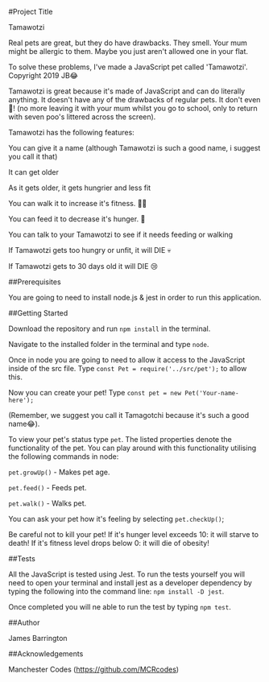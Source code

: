 #Project Title

Tamawotzi

Real pets are great, but they do have drawbacks. They smell. Your mum might be allergic to them. Maybe you just aren't allowed one in your flat.

To solve these problems, I've made a JavaScript pet called 'Tamawotzi'. Copyright 2019 JB😂

Tamawotzi is great because it's made of JavaScript and can do literally anything. It doesn't have any of the drawbacks of regular pets. It don't even 💩! (no more leaving it with your mum whilst you go to school, only to return with seven poo's littered across the screen).

Tamawotzi has the following features:

You can give it a name (although Tamawotzi is such a good name, i suggest you call it that)

It can get older

As it gets older, it gets hungrier and less fit

You can walk it to increase it's fitness. 🏃‍♂️

You can feed it to decrease it's hunger. 🍕

You can talk to your Tamawotzi to see if it needs feeding or walking

If Tamawotzi gets too hungry or unfit, it will DIE 💀

If Tamawotzi gets to 30 days old it will DIE 😢

##Prerequisites 

You are going to need to install node.js & jest in order to run this application.

##Getting Started

Download the repository and run `npm install` in the terminal. 

Navigate to the installed folder in the terminal and type `node`.

Once in node you are going to need to allow it access to the JavaScript inside of the src file. Type `const Pet = require('../src/pet');` to allow this.

Now you can create your pet! Type `const pet = new Pet('Your-name-here');`

(Remember, we suggest you call it Tamagotchi because it's such a good name😂).

To view your pet's status type `pet`. The listed properties denote the functionality of the pet. You can play around with this functionality utilising the following commands in node:

`pet.growUp()` - Makes pet age.

`pet.feed()` - Feeds pet. 

`pet.walk()` - Walks pet.

You can ask your pet how it's feeling by selecting `pet.checkUp()`;

Be careful not to kill your pet! If it's hunger level exceeds 10: it will starve to death! If it's fitness level drops below 0: it will die of obesity!

##Tests

All the JavaScript is tested using Jest. To run the tests yourself you will need to open your terminal and install jest as a developer dependency by typing the following into the command line: `npm install -D jest`.

Once completed you will ne able to run the test by typing `npm test`.

##Author

James Barrington

##Acknowledgements 

Manchester Codes (https://github.com/MCRcodes)



